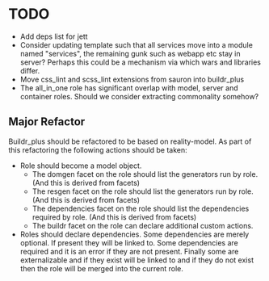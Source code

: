 # TODO

* Add deps list for jett
* Consider updating template such that all services move into a module named "services", the remaining gunk
  such as webapp etc stay in server? Perhaps this could be a mechanism via which wars and libraries differ.
* Move css_lint and scss_lint extensions from sauron into buildr_plus
* The all_in_one role has significant overlap with model, server and container roles. Should we consider
  extracting commonality somehow?

## Major Refactor

Buildr_plus should be refactored to be based on reality-model. As part of this refactoring the following
actions should be taken:

* Role should become a model object.
  - The domgen facet on the role should list the generators run by role. (And this is derived from facets)
  - The resgen facet on the role should list the generators run by role. (And this is derived from facets)
  - The dependencies facet on the role should list the dependencies required by role. (And this is derived from facets)
  - The buildr facet on the role can declare additional custom actions.
* Roles should declare dependencies. Some dependencies are merely optional. If present they will be linked to.
  Some dependencies are required and it is an error if they are not present. Finally some are externalizable
  and if they exist will be linked to and if they do not exist then the role will be merged into the current role.
